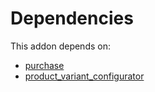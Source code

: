 # Dependencies

This addon depends on:

- [purchase](https://github.com/bringout/oca-ocb-core/tree/680f309d65868a57afe7e3be0f9905cc2a7043fb/odoo-bringout-oca-ocb-purchase)
- [product_variant_configurator](https://github.com/bringout/oca-product)
